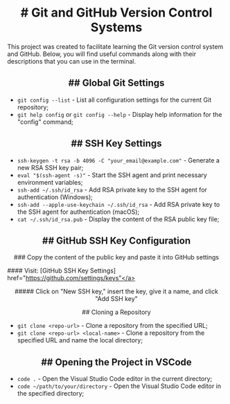 <h1 align="center"># Git and GitHub Version Control Systems</h1>

This project was created to facilitate learning the Git version control system and GitHub. Below, you will find useful commands along with their descriptions that you can use in the terminal.

<h2 align="center">## Global Git Settings</h2>

- `git config --list` - List all configuration settings for the current Git repository;
- `git help config` or `git config --help` - Display help information for the "config" command;

<h2 align="center">## SSH Key Settings</h2>

- `ssh-keygen -t rsa -b 4096 -C "your_email@example.com"` - Generate a new RSA SSH key pair;
- `eval "$(ssh-agent -s)"` - Start the SSH agent and print necessary environment variables;
- `ssh-add ~/.ssh/id_rsa` - Add RSA private key to the SSH agent for authentication (Windows);
- `ssh-add --apple-use-keychain ~/.ssh/id_rsa` - Add RSA private key to the SSH agent for authentication (macOS);
- `cat ~/.ssh/id_rsa.pub` - Display the content of the RSA public key file;

<h2 align="center">## GitHub SSH Key Configuration</h2>

<p align="center">### Copy the content of the public key and paste it into GitHub settings</p>

<a align="center">#### Visit: [GitHub SSH Key Settings] href="https://github.com/settings/keys"</a>

<p align="center">##### Click on "New SSH key," insert the key, give it a name, and click "Add SSH key"</p>

<p align="center">## Cloning a Repository</p>

- `git clone <repo-url>` - Clone a repository from the specified URL;
- `git clone <repo-url> <local-name>` - Clone a repository from the specified URL and name the local directory;

<h2 align="center">## Opening the Project in VSCode</h2>

- `code .` - Open the Visual Studio Code editor in the current directory;
- `code ~/path/to/your/directory` - Open the Visual Studio Code editor in the specified directory;
